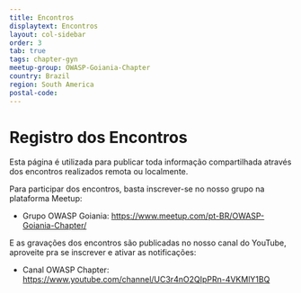 ```yaml
---
title: Encontros
displaytext: Encontros
layout: col-sidebar
order: 3
tab: true
tags: chapter-gyn
meetup-group: OWASP-Goiania-Chapter
country: Brazil
region: South America
postal-code: 
---
```


# Registro dos Encontros

Esta página é utilizada para publicar toda informação compartilhada através dos encontros realizados remota ou localmente. 

Para participar dos encontros, basta inscrever-se no nosso grupo na plataforma Meetup:

* Grupo OWASP Goiania: <https://www.meetup.com/pt-BR/OWASP-Goiania-Chapter/>

E as gravações dos encontros são publicadas no nosso canal do YouTube, aproveite pra se inscrever e ativar as notificações:

* Canal OWASP Chapter: <https://www.youtube.com/channel/UC3r4nO2QIpPRn-4VKMlY1BQ>
